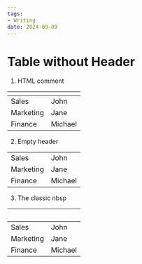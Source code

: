 ```yaml
---
tags:
- Writing
date: 2024-09-09
---
```


# Table without Header

1. HTML comment

| <!-- -->  | <!-- --> |
|-----------|----------|
| Sales     | John     |
| Marketing | Jane     |
| Finance   | Michael  |


2. Empty header

|           |          |
|-----------|----------|
| Sales     | John     |
| Marketing | Jane     |
| Finance   | Michael  |


3. The classic nbsp

| &nbsp;    | &nbsp;  |
|-----------|---------|
| Sales     | John    |
| Marketing | Jane    |
| Finance   | Michael |